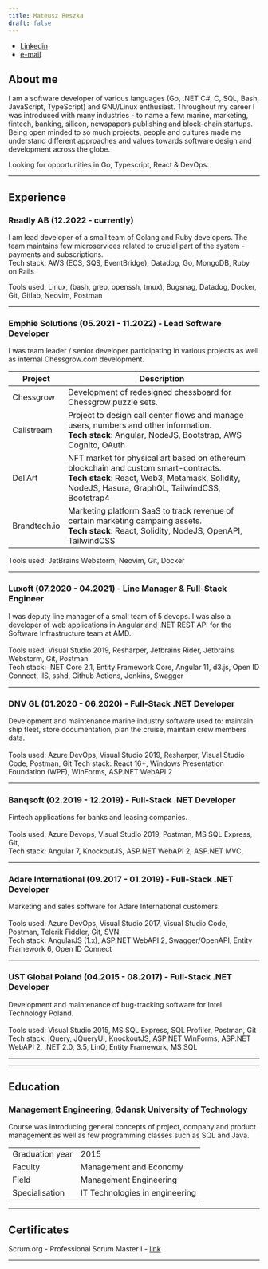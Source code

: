 ```yaml
---
title: Mateusz Reszka
draft: false
---
```


- [Linkedin](https://linkedin.com/in/mateuszreszka)
- [e-mail](mailto:contact@lonewolf-solutions.pl)

## About me

I am a software developer of various languages (Go, .NET C#, C, SQL, Bash, JavaScript, TypeScript) and GNU/Linux enthusiast. Throughout my career I was introduced with many industries - to name a few: marine, marketing, fintech, banking, silicon, newspapers publishing and block-chain startups. Being open minded to so much projects, people and cultures made me understand different approaches and values towards software design and development across the globe.

Looking for opportunities in Go, Typescript, React & DevOps.

---

<!--## Experience Summary-->

<!--| Tech                                    | Time Periods                           | Years<br>overall     |-->
<!--| --------------------------------------- | -------------------------------------- | -------------------- |-->
<!--| Git                                     | 04.2015 - now                          | 9                    |-->
<!--| JS/TS                                   | 04.2015 - 11.2022                      | 7                    |-->
<!--| .NET                                    | 04.2015 - 04.2021                      | 6                    |-->
<!--| MS SQL                                  | 04.2015 - 04.2021                      | 6                    |-->
<!--| Entity<br>Framework                     | 04.2015 - 04.2021                      | 6                    |-->
<!--| Bash                                    | 2020 - now                             | 4                    |-->
<!--| Docker                                  | 05.2021 - now                          | 3                    |-->
<!--| Angular                                 | 09.2017 - 12.2019 &nbsp;&nbsp;         | ~2                   |-->
<!--| React                                   | 01.2020 - 06.2020<br>05.2021 - 11.2022 | ~2                   |-->
<!--| MongoDB                                 | 12.2022 - now                          | 1.5                  |-->
<!--| Golang                                  | 12.2022 - now                          | 1.5                  |-->
<!--| Ruby <br>v2.5-2.7                       | 12.2022 - now                          | 1.5                  |-->
<!--| AWS Cloud<br> ECS, SQS, <br>EventBridge | 12.2022 - now                          | 1.5                  |-->
<!--| PostgreSQL                              | 05.2021 - 09.2021                      | 0.5                  |-->
<!--| NodeJS                                  | 05.2021 - 09.2021                      | 0.5                  |-->
<!--| **Protocol/<br>Standard**               | **Time Periods**                       | **Years<br>overall** |-->
<!--| Rest API                                | 04.2015 - now                          | 9                    |-->
<!--| Swagger/<br>OpenAPI                     | 09.2017 - 01.2019<br>07.2020 - 04.2021 | 2                    |-->
<!--| Open ID <br>Connect<br>(Auth0)          | 09.2017 - 01.2019<br>07.2020 - 04.2021 | 2                    |-->
<!--| gRPC                                    | 12.2022 - now                          | 1.5                  |-->
<!--| GraphQL                                 | 05.2021 - 09.2021                      | 0.5                  |-->
<!--| **Tool**                                | **Time Periods**                       | **Years<br>overall** |-->
<!--| Neovim                                  | 2020 - now                             | 4                    |-->
<!--| VS 2022                                 | 04.2015 - 04.2021                      | 6                    |-->
<!--| Jenkins                                 | 11.2020 - 04.2021                      | 0.5                  |-->
<!--| Linux                                   | 2020 - now                             | ~4                   |-->

## Experience

### Readly AB (12.2022 - currently)

I am lead developer of a small team of Golang and Ruby developers. The team maintains few microservices related to crucial part of the system - payments and subscriptions.
\
Tech stack: AWS (ECS, SQS, EventBridge), Datadog, Go, MongoDB, Ruby on Rails

Tools used: Linux, (bash, grep, openssh, tmux), Bugsnag, Datadog, Docker, Git, Gitlab, Neovim, Postman

---

### Emphie Solutions (05.2021 - 11.2022) - Lead Software Developer

I was team leader / senior developer participating in various projects as well as internal Chessgrow.com development.

| Project      | Description                                                                                                                                                                                  |
| ------------ | -------------------------------------------------------------------------------------------------------------------------------------------------------------------------------------------- |
| Chessgrow    | Development of redesigned chessboard for Chessgrow puzzle sets.                                                                                                                              |
| Callstream   | Project to design call center flows and manage users, numbers and other information. <br />**Tech stack**: Angular, NodeJS, Bootstrap, AWS Cognito, OAuth                                    |
| Del\'Art     | NFT market for physical art based on ethereum blockchain and custom smart-contracts. <br />**Tech stack**: React, Web3, Metamask, Solidity, NodeJS, Hasura, GraphQL, TailwindCSS, Bootstrap4 |
| Brandtech.io | Marketing platform SaaS to track revenue of certain marketing campaing assets. <br /> **Tech stack**: React, Solidity, NodeJS, OpenAPI, TailwindCSS                                          |

Tools used: JetBrains Webstorm, Neovim, Git, Docker

---

### Luxoft (07.2020 - 04.2021) - Line Manager & Full-Stack Engineer

I was deputy line manager of a small team of 5 devops. I was also a developer of web applications in Angular and .NET REST API for the Software Infrastructure team at AMD.\
\
Tools used: Visual Studio 2019, Resharper, Jetbrains Rider, Jetbrains Webstorm, Git, Postman\
Tech stack: .NET Core 2.1, Entity Framework Core, Angular 11, d3.js, Open ID Connect, IIS, sshd, Github Actions, Jenkins, Swagger

---

### DNV GL (01.2020 - 06.2020) - Full-Stack .NET Developer

Development and maintenance marine industry software used to: maintain
ship fleet, store documentation, plan the cruise, maintain crew members
data.\
\
Tools used: Azure DevOps, Visual Studio 2019, Resharper, Visual Studio Code, Postman, Git
Tech stack: React 16+, Windows Presentation Foundation (WPF), WinForms, ASP.NET WebAPI 2

---

### Banqsoft (02.2019 - 12.2019) - Full-Stack .NET Developer

Fintech applications for banks and leasing companies.\
\
Tools used: Azure Devops, Visual Studio 2019, Postman, MS SQL Express, Git,\
Tech stack: Angular 7, KnockoutJS, ASP.NET WebAPI 2, ASP.NET MVC,

---

### Adare International (09.2017 - 01.2019) - Full-Stack .NET Developer

Marketing and sales software for Adare International customers.\
\
Tools used: Azure DevOps, Visual Studio 2017, Visual Studio Code, Postman, Telerik Fiddler, Git, SVN\
Tech stack: AngularJS (1.x), ASP.NET WebAPI 2, Swagger/OpenAPI, Entity Framework 6, Open ID Connect

---

### UST Global Poland (04.2015 - 08.2017) - Full-Stack .NET Developer

Development and maintenance of bug-tracking software for Intel Technology Poland.\
\
Tools used: Visual Studio 2015, MS SQL Express, SQL Profiler, Postman, Git\
Tech stack: jQuery, JQueryUI, KnockoutJS, ASP.NET WinForms, ASP.NET WebAPI 2, .NET 2.0, 3.5, LinQ, Entity Framework, MS SQL

---

---

## Education

### Management Engineering, Gdansk University of Technology

Course was introducing general concepts of project, company and product management as well as few programming classes such as SQL and Java.

|                 |                                |
| --------------- | ------------------------------ |
| Graduation year | 2015                           |
| Faculty         | Management and Economy         |
| Field           | Management Engineering         |
| Specialisation  | IT Technologies in engineering |

---

## Certificates

Scrum.org - Professional Scrum Master I - [link](https://www.scrum.org/user/440775)

---
